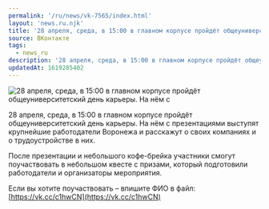 ```yaml
---
permalink: '/ru/news/vk-7565/index.html'
layout: 'news.ru.njk'
title: '28 апреля, среда, в 15:00 в главном корпусе пройдёт общеуниверситетский день карьеры.'
source: ВКонтакте
tags:
  - news_ru
description: '28 апреля, среда, в 15:00 в главном корпусе пройдёт общеуниверситетский день карьеры.'
updatedAt: 1619285402
---
```

![28 апреля, среда, в 15:00 в главном корпусе пройдёт общеуниверситетский день карьеры. На нём с](https://sun9-41.userapi.com/sun9-33/impg/BdHoFiZMYR_avWw7kpnFun-4FO1df7ibnuDSnA/cfbxOzpTclw.jpg?size=1280x911&quality=96&sign=7c70621b4112bf964dd4317aa6f1c818&c_uniq_tag=fAxVJJwW9CZArJH_hq1L0oWvOuD4JwZ-S1qwEg9xLrw&type=album)

28 апреля, среда, в 15:00 в главном корпусе пройдёт общеуниверситетский день карьеры. На нём с презентациями выступят крупнейшие работодатели Воронежа и расскажут о своих компаниях и о трудоустройстве в них.

После презентации и небольшого кофе-брейка участники смогут поучаствовать в небольшом квесте с призами, который подготовили работодатели и организаторы мероприятия.

Если вы хотите поучаствовать – впишите ФИО в файл: [https://vk.cc/c1hwCN](https://vk.cc/c1hwCN)
